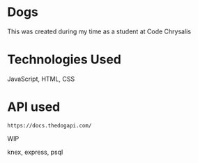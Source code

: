 # Dogs

This was created during my time as a student at Code Chrysalis

# Technologies Used

JavaScript, HTML, CSS

# API used

```
https://docs.thedogapi.com/
```

WIP

knex, express, psql
